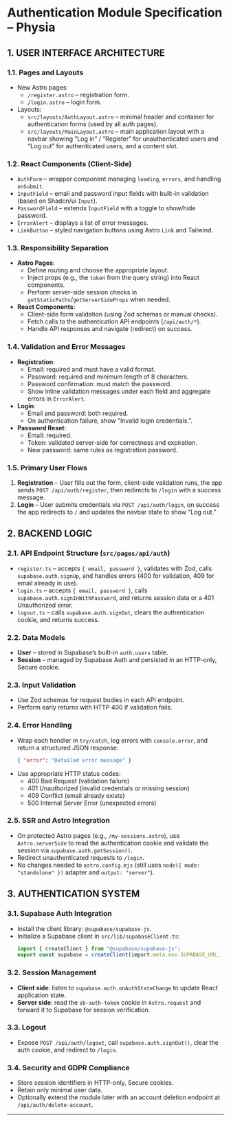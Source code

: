 # Authentication Module Specification – Physia

## 1. USER INTERFACE ARCHITECTURE

### 1.1. Pages and Layouts

- New Astro pages:
  - `/register.astro` – registration form.
  - `/login.astro` – login form.
- Layouts:
  - `src/layouts/AuthLayout.astro` – minimal header and container for authentication forms (used by all auth pages).
  - `src/layouts/MainLayout.astro` – main application layout with a navbar showing “Log in” / “Register” for unauthenticated users and “Log out” for authenticated users, and a content slot.

### 1.2. React Components (Client-Side)

- `AuthForm` – wrapper component managing `loading`, `errors`, and handling `onSubmit`.
- `InputField` – email and password input fields with built-in validation (based on Shadcn/ui `Input`).
- `PasswordField` – extends `InputField` with a toggle to show/hide password.
- `ErrorAlert` – displays a list of error messages.
- `LinkButton` – styled navigation buttons using Astro `Link` and Tailwind.

### 1.3. Responsibility Separation

- **Astro Pages**:
  - Define routing and choose the appropriate layout.
  - Inject props (e.g., the `token` from the query string) into React components.
  - Perform server-side session checks in `getStaticPaths`/`getServerSideProps` when needed.
- **React Components**:
  - Client-side form validation (using Zod schemas or manual checks).
  - Fetch calls to the authentication API endpoints (`/api/auth/*`).
  - Handle API responses and navigate (redirect) on success.

### 1.4. Validation and Error Messages

- **Registration**:
  - Email: required and must have a valid format.
  - Password: required and minimum length of 8 characters.
  - Password confirmation: must match the password.
  - Show inline validation messages under each field and aggregate errors in `ErrorAlert`.
- **Login**:
  - Email and password: both required.
  - On authentication failure, show "Invalid login credentials.".
- **Password Reset**:
  - Email: required.
  - Token: validated server-side for correctness and expiration.
  - New password: same rules as registration password.

### 1.5. Primary User Flows

1. **Registration** – User fills out the form, client-side validation runs, the app sends `POST /api/auth/register`, then redirects to `/login` with a success message.
2. **Login** – User submits credentials via `POST /api/auth/login`, on success the app redirects to `/` and updates the navbar state to show “Log out.”

## 2. BACKEND LOGIC

### 2.1. API Endpoint Structure (`src/pages/api/auth`)

- `register.ts` – accepts `{ email, password }`, validates with Zod, calls `supabase.auth.signUp`, and handles errors (400 for validation, 409 for email already in use).
- `login.ts` – accepts `{ email, password }`, calls `supabase.auth.signInWithPassword`, and returns session data or a 401 Unauthorized error.
- `logout.ts` – calls `supabase.auth.signOut`, clears the authentication cookie, and returns success.

### 2.2. Data Models

- **User** – stored in Supabase’s built-in `auth.users` table.
- **Session** – managed by Supabase Auth and persisted in an HTTP-only, Secure cookie.

### 2.3. Input Validation

- Use Zod schemas for request bodies in each API endpoint.
- Perform early returns with HTTP 400 if validation fails.

### 2.4. Error Handling

- Wrap each handler in `try/catch`, log errors with `console.error`, and return a structured JSON response:
  ```json
  { "error": "Detailed error message" }
  ```
- Use appropriate HTTP status codes:
  - 400 Bad Request (validation failure)
  - 401 Unauthorized (invalid credentials or missing session)
  - 409 Conflict (email already exists)
  - 500 Internal Server Error (unexpected errors)

### 2.5. SSR and Astro Integration

- On protected Astro pages (e.g., `/my-sessions.astro`), use `Astro.serverSide` to read the authentication cookie and validate the session via `supabase.auth.getSession()`.
- Redirect unauthenticated requests to `/login`.
- No changes needed to `astro.config.mjs` (still uses `node({ mode: "standalone" })` adapter and `output: "server"`).

## 3. AUTHENTICATION SYSTEM

### 3.1. Supabase Auth Integration

- Install the client library: `@supabase/supabase-js`.
- Initialize a Supabase client in `src/lib/supabaseClient.ts`:
  ```ts
  import { createClient } from "@supabase/supabase-js";
  export const supabase = createClient(import.meta.env.SUPABASE_URL, import.meta.env.SUPABASE_ANON_KEY);
  ```

### 3.2. Session Management

- **Client side**: listen to `supabase.auth.onAuthStateChange` to update React application state.
- **Server side**: read the `sb-auth-token` cookie in `Astro.request` and forward it to Supabase for session verification.

### 3.3. Logout

- Expose `POST /api/auth/logout`, call `supabase.auth.signOut()`, clear the auth cookie, and redirect to `/login`.

### 3.4. Security and GDPR Compliance

- Store session identifiers in HTTP-only, Secure cookies.
- Retain only minimal user data.
- Optionally extend the module later with an account deletion endpoint at `/api/auth/delete-account`.

---
